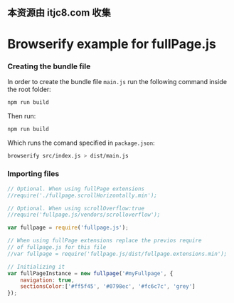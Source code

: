 ## 本资源由 itjc8.com 收集
# Browserify example for fullPage.js

### Creating the bundle file

In order to create the bundle file `main.js` run the following command inside the root folder:

```sh
npm run build
```

Then run:
```sh
npm run build
```

Which runs the comand specified in `package.json`:

```sh
browserify src/index.js > dist/main.js
```

### Importing files

```javascript
// Optional. When using fullPage extensions
//require('./fullpage.scrollHorizontally.min');

// Optional. When using scrollOverflow:true
//require('fullpage.js/vendors/scrolloverflow');

var fullpage = require('fullpage.js');

// When using fullPage extensions replace the previos require
// of fullpage.js for this file
//var fullpage = require('fullpage.js/dist/fullpage.extensions.min');

// Initializing it
var fullPageInstance = new fullpage('#myFullpage', {
    navigation: true,
    sectionsColor:['#ff5f45', '#0798ec', '#fc6c7c', 'grey']
});
```
